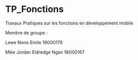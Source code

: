 # TP_Fonctions
Travaux Pratiques sur les fonctions en développement mobile 

Membre de groupe :

Lewe Nono Emile  19G00178

Mike Jordan Eldredge Ngan  18G00167

